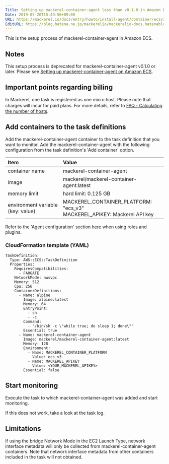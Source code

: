 ```yaml
---
Title: Setting up mackerel-container-agent less than v0.1.0 in Amazon ECS
Date: 2019-05-20T15:49:56+09:00
URL: https://mackerel.io/docs/entry/howto/install-agent/container/ecsv3
EditURL: https://blog.hatena.ne.jp/mackerelio/mackerelio-docs.hatenablog.mackerel.io/atom/entry/17680117127150854409
---
```


This is the setup process of mackerel-container-agent in Amazon ECS.

## Notes

This setup process is deprecated for mackerel-container-agent v0.1.0 or later.
Please see [Setting up mackerel-container-agent on Amazon ECS](https://mackerel.io/docs/entry/howto/install-agent/container/ecs).

## Important points regarding billing

In Mackerel, one task is registered as one micro host. Please note that charges will incur for paid plans. For more details, refer to [FAQ・Calculating the number of hosts](https://support.mackerel.io/hc/en-us/articles/360039702912).

## Add containers to the task definitions

Add the mackerel-container-agent container to the task definition that you want to monitor.
Add the mackerel-container-agent with the following configuration from the task definition's 'Add container' option.

| Item | Value |
| :-- | :-- |
| container name| mackerel-container-agent |
| image|  mackerel/mackerel-container-agent:latest |
| memory limit| hard limit: 0.125 GB |
| environment variable (key: value) | MACKEREL_CONTAINER_PLATFORM: "ecs_v3"<br>MACKEREL_APIKEY: Mackerel API key |

Refer to the 'Agent configuration' section [here](https://mackerel.io/docs/entry/howto/container-agent) when using roles and plugins.

### CloudFormation template (YAML)

```
TaskDefinition:
  Type: AWS::ECS::TaskDefinition
  Properties:
    RequiresCompatibilities:
      - FARGATE
    NetworkMode: awsvpc
    Memory: 512
    Cpu: 256
    ContainerDefinitions:
      - Name: alpine
        Image: alpine:latest
        Memory: 64
        EntryPoint:
          - sh
          - -c
        Command:
          - "/bin/sh -c \"while true; do sleep 1; done\""
        Essential: true
      - Name: mackerel-container-agent
        Image: mackerel/mackerel-container-agent:latest
        Memory: 128
        Environment:
          - Name: MACKEREL_CONTAINER_PLATFORM
            Value: ecs_v3
          - Name: MACKEREL_APIKEY
            Value: <YOUR_MACKEREL_APIKEY>
        Essential: false
```

## Start monitoring

Execute the task to which mackerel-container-agent was added and start monitoring.

If this does not work, take a look at the task log.

## Limitations

If using the bridge Network Mode in the EC2 Launch Type, network interface metadata will only be collected from mackerel-container-agent containers.
Note that network interface metadata from other containers included in the task will not obtained.

